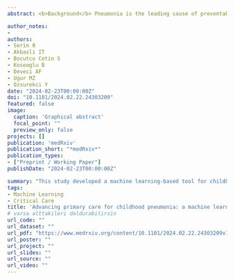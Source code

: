 ```yaml
---
abstract: <b>Background</b> Pneumonia is the leading cause of preventable mortality in children under the age of five. While accurate diagnosis is crucial, effective case management plays a pivotal role in reducing mortality, especially in primary care settings. Despite the accurate and widespread use of computer science in diagnosing pneumonia, prognosis studies remain comparatively scarce. In this context, we have developed a machine learning-based clinical decision support system for childhood pneumonia to enhance prognostic support in case management.<b>Methods</b> This study involved the analysis of data from 437 children diagnosed with pneumonia and admitted to our clinic between 2014 and 2020. Pediatricians classified the raw data set based on candidate features. Prior to the machine learning algorithms' experimental study using Pycaret, the SMOTE-Tomek method was applied to address the challenge of imbalanced datasets. Feature selection was conducted by assessing the SHAP values of the highest-performing algorithm, followed by re-modeling with the most critical clinical features. Hyperparameters were optimized, and ensemble methods were utilized to develop a robust predictive model.<b>Results</b> The optimized models demonstrated a prediction accuracy of 77-88% for pneumonia prognosis. It was observed that over 84% of severity determinations could be accurately made using five clinical features; hypoxia, respiratory distress, age, the Z score of weight for age, and previous antibiotic use before admission.<b>Conclusions</b> The experimental study highlights the potential of contemporary data science techniques, including oversampling, feature selection, and machine learning tools, in predicting the need for critical care in patients. Even with relatively small sample sizes, as in our study, machine learning methods can align with current medical understanding and offer significant insights.<b>Highlights</b>- Pneumonia is responsible for 14% of all deaths in children under five, totaling over 740,000 fatalities in 2019 alone.- Initiatives like WHO and UNICEF’s GAPPD aim to reduce mortality rates by focusing on vaccinations, sanitation, breastfeeding, and tackling pediatric HIV.- Accurate pneumonia diagnosis and timely treatment can lower mortality rates by up to 28%, although diagnosis poses challenges.- The scarcity of essential diagnostic equipment and trained personnel in underdeveloped regions increases mortality rates.- Data science and machine learning present promising avenues for managing pneumonia, especially in LMICs, with an emphasis on prognostic support.

author_notes:
-
authors:
- Serin 0
- Akbasli IT
- Bocutcu Cetin S
- Koseoglu B
- Deveci AF
- Ugur MZ
- Ozsurekci Y
date: "2024-02-23T00:00:00Z"
doi: "10.1101/2024.02.22.24303209"
featured: false
image: 
  caption: 'Graphical abstract'
  focal_point: ""
  preview_only: false
projects: []
publication: 'medRxiv'
publication_short: "*medRxiv*"
publication_types:
- ["Preprint / Working Paper"]
publishDate: "2024-02-23T00:00:00Z"

summary: "This study developed a machine learning-based tool for childhood pneumonia prognosis, analyzing data from 437 cases between 2014 and 2020. Using SMOTE-Tomek for dataset balancing and SHAP values for feature selection, the model achieved 77-88% accuracy in predicting pneumonia outcomes, with critical severity indicators identified. The research underscores the potential of data science and machine learning in enhancing pneumonia case management and prognosis, even with limited sample sizes."
tags: 
- Machine Learning
- Critical Care
title: 'Advancing primary care for childhood pneumonia: a machine learning-based approach to prognosis and case management'
# varsa alttakileri doldurabilirsin
url_code: ""
url_dataset: ""
url_pdf: "https://www.medrxiv.org/content/10.1101/2024.02.22.24303209v1.full.pdf+html"
url_poster: ""
url_project: ""
url_slides: ""
url_source: ""
url_video: ""
---
```




